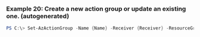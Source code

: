 
### Example 20: Create a new action group or update an existing one. (autogenerated)
```powershell
PS C:\> Set-AzActionGroup -Name {Name} -Receiver {Receiver} -ResourceGroupName MyResourceGroup -ShortName {ShortName}


